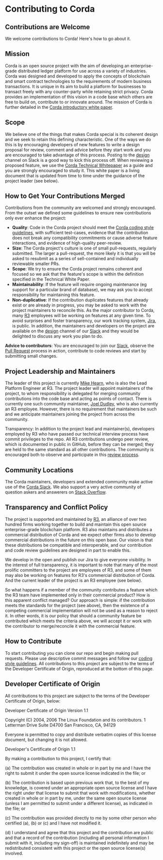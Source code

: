 # Contributing to Corda

## Contributions are Welcome

We welcome contributions to Corda! Here's how to go about it.

## Mission

Corda is an open source project with the aim of developing an enterprise-grade distributed ledger platform for use across a variety of industries.  Corda was designed and developed to apply the concepts of blockchain and smart contract technologies to the requirements of modern business transactions.  It is unique in its aim to build a platform for businesses to transact freely with any counter-party while retaining strict privacy. Corda provides an implementation of this vision in a code base which others are free to build on, contribute to or innovate around. The mission of Corda is further detailed in the [Corda introductory white paper](https://docs.corda.net/_static/corda-introductory-whitepaper.pdf).

## Scope

We believe one of the things that makes Corda special is its coherent design and we seek to retain this defining characteristic. One of the ways we do this is by encouraging developers of new features to write a design proposal for review, comment and advice before they start work and you are encouraged to take advantage of this process. Posting to the [design](https://cordaledger.slack.com/messages/C3J04VC3V/) channel on Slack is a good way to kick this process off. When reviewing a proposed feature, we use the [Corda Technical Whitepaper](https://docs.corda.net/_static/corda-technical-whitepaper.pdf) as a guide and you are strongly encouraged to study it. This white paper is a living document that is updated from time to time under the guidance of the project leader (see below).

## How to Get Your Contributions Merged

Contributions from the community are welcomed and strongly encouraged. From the outset we defined some guidelines to ensure new contributions only ever enhance the project:

* **Quality**: Code in the Corda project should meet the [Corda coding style guidelines](https://docs.corda.net/codestyle.html), with sufficient test-cases, evidence that the contribution does not break any compatibility commitments or cause adverse feature interactions, and evidence of high-quality peer-review.
* **Size**: The Corda project's culture is one of small pull-requests, regularly submitted. The larger a pull-request, the more likely it is that you will be asked to resubmit as a series of sell-contained and individually reviewable smaller PRs.
* **Scope**: We try to ensure the Corda project remains coherent and focused so we ask that the feature's scope is within the definition specified in the Technical White Paper.
* **Maintainability**: If the feature will require ongoing maintenance (eg support for a particular brand of database), we may ask you to accept responsibility for maintaining this feature.
* **Non-duplicative**: If the contribution duplicates features that already exist or are already in progress, you may be asked to work with the project maintainers to reconcile this. As the major contributor to Corda, many [R3](https://r3.com) employees will be working on features at any given time. To avoid surprises and foster transparency, our work tracking system, [Jira](https://r3-cev.atlassian.net/projects/CORDA/summary), is public. In addition, the maintainers and developers on the project are available on the [design](https://cordaledger.slack.com/messages/C3J04VC3V/) channel of our [Slack](https://slack.corda.net/) and they would be delighted to discuss any work you plan to do.

**Advice to contributors**: You are encouraged to join our [Slack](https://slack.corda.net/), observe the [Pull Request](https://github.com/corda/corda/pulls) process in action, contribute to code reviews and start by submitting small changes.

## Project Leadership and Maintainers

The leader of this project is currently [Mike Hearn](https://github.com/mikehearn), who is also the Lead Platform Engineer at R3. The project leader will appoint maintainers of the project, to whom responsibility is delegated for merging community contributions into the code base and acting as points of contact. There is currently one such community maintainer, [Joel Dudley](https://github.com/joeldudleyr3), who is also currently an R3 employee. However, there is no requirement that maintainers be such and we anticipate maintainers joining the project from across the community.

Transparency: In addition to the project lead and maintainer(s), developers employed by R3 who have passed our technical interview process have commit privileges to the repo. All R3 contributions undergo peer review, which is documented in public in GitHub, before they can be merged; they are held to the same standard as all other contributions. The community is encouraged both to observe and participate in this [review process](https://github.com/corda/corda/pulls).

## Community Locations

The Corda maintainers, developers and extended community make active use of the [Corda Slack](http://slack.corda.net/). We also support a very active community of question askers and answerers on [Stack Overflow](https://stackoverflow.com/questions/tagged/corda).

## Transparency and Conflict Policy

The project is supported and maintained by [R3](https://www.r3.com), an alliance of over two hundred firms working together to build and maintain this open source enterprise-grade blockchain platform.  R3 also maintains and distributes a commercial distribution of Corda and we expect other firms also to develop commercial distributions in the future on this open base. Our vision is that these distributions be compatible and interoperable, and our contribution and code review guidelines are designed in part to enable this.

We develop in the open and publish our Jira to give everyone visibility. In the interest of full transparency, it is important to note that many of the most prolific committers to the project are employees of R3, and some of them may also be working on features for R3's commercial distribution of Corda. And the current leader of the project is an R3 employee (see below).

So what happens if a member of the community contributes a feature which the R3 team have implemented only in their commercial product? How is this apparent conflict managed? Our approach is simple: if the contribution meets the standards for the project (see above), then the existence of a competing commercial implementation will not be used as a reason to reject it. In other words, it is our policy that should a community feature be contributed which meets the criteria above, we will accept it or work with the contributor to merge/reconcile it with the commercial feature.

## How to Contribute

To start contributing you can clone our repo and begin making pull requests. Please use descriptive commit messages and follow our [coding style guidelines](https://docs.corda.net/codestyle.html). All contributions to this project are subject to the terms of the Developer Certificate of Origin, reproduced at the bottom of this page.

## Developer Certificate of Origin

All contributions to this project are subject to the terms of the Developer Certificate of Origin, below:

Developer Certificate of Origin Version 1.1

Copyright (C) 2004, 2006 The Linux Foundation and its contributors. 1 Letterman Drive Suite D4700 San Francisco, CA, 94129

Everyone is permitted to copy and distribute verbatim copies of this license document, but changing it is not allowed.

Developer's Certificate of Origin 1.1

By making a contribution to this project, I certify that:

(a) The contribution was created in whole or in part by me and I have the right to submit it under the open source license indicated in the file; or

(b) The contribution is based upon previous work that, to the best of my knowledge, is covered under an appropriate open source license and I have the right under that license to submit that work with modifications, whether created in whole or in part by me, under the same open source license (unless I am permitted to submit under a different license), as indicated in the file; or

(c) The contribution was provided directly to me by some other person who certified (a), (b) or (c) and I have not modified it.

(d) I understand and agree that this project and the contribution are public and that a record of the contribution (including all personal information I submit with it, including my sign-off) is maintained indefinitely and may be redistributed consistent with this project or the open source license(s) involved.
